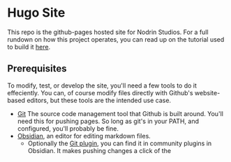 # Hugo Site
This repo is the github-pages hosted site for Nodrin Studios. For a full rundown on how this project operates, you can read up on the tutorial used to build it [here](https://caaz.me/tutorials/obsidian-github-pages/).

## Prerequisites
To modify, test, or develop the site, you'll need a few tools to do it effeciently. You can, of course modify files directly with Github's website-based editors, but these tools are the intended use case.

- [Git](https://git-scm.com) The source code management tool that Github is built around. You'll need this for pushing pages. So long as git's in your PATH, and configured, you'll probably be fine.
- [Obsidian](https://obsidian.md), an editor for editing markdown files.
  - Optionally the [Git plugin](https://github.com/Vinzent03/obsidian-git), you can find it in community plugins in Obsidian. It makes pushing changes a click of the
